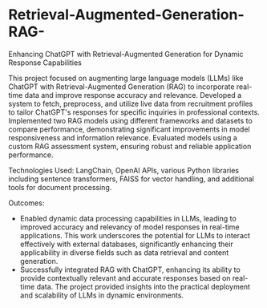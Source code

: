 # Retrieval-Augmented-Generation-RAG-
Enhancing ChatGPT with Retrieval-Augmented Generation for Dynamic Response Capabilities

This project focused on augmenting large language models (LLMs) like ChatGPT with Retrieval-Augmented Generation (RAG) to incorporate real-time data and improve response accuracy and relevance. Developed a system to fetch, preprocess, and utilize live data from recruitment profiles to tailor ChatGPT's responses for specific inquiries in professional contexts. Implemented two RAG models using different frameworks and datasets to compare performance, demonstrating significant improvements in model responsiveness and information relevance. Evaluated models using a custom RAG assessment system, ensuring robust and reliable application performance.

Technologies Used: LangChain, OpenAI APIs, various Python libraries including sentence transformers, FAISS for vector handling, and additional tools for document processing.

Outcomes:
* Enabled dynamic data processing capabilities in LLMs, leading to improved accuracy and relevancy of model responses in real-time applications. This work underscores the potential for LLMs to interact effectively with external databases, significantly enhancing their applicability in diverse fields such as data retrieval and content generation.
* Successfully integrated RAG with ChatGPT, enhancing its ability to provide contextually relevant and accurate responses based on real-time data. The project provided insights into the practical deployment and scalability of LLMs in dynamic environments.
